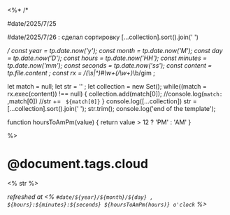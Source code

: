<%*
/*

#date/2025/7/25

#date/2025/7/26 : сделал сортировку 
[...collection].sort().join(' ')

*/
const year = tp.date.now('y');
const month = tp.date.now('M');
const day = tp.date.now('D');
const hours = tp.date.now('HH');
const minutes = tp.date.now('mm');
const seconds = tp.date.now('ss');
const content = tp.file.content ;
const rx = /(\s|^)#\w+(\/\w+)*\b/gim ;

let match = null;
let str = '' ;
let collection = new Set();
while((match = rx.exec(content)) !== null) {
	collection.add(match[0]);
	//console.log(`match: ` ,match[0])
	//str += ` ${match[0]}` 
}
console.log([...collection])
str = [...collection].sort().join(' ');
str.trim();
console.log('end of the template');

function hoursToAmPm(value) {
	return value > 12 ? 'PM'  : 'AM' 
}

%>
# @document.tags.cloud
<% str %>

*refreshed at <% `#date/${year}/${month}/${day} , ${hours}:${minutes}:${seconds} ${hoursToAmPm(hours)} o'clock` %>*